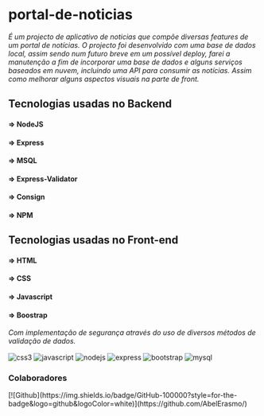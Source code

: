 # portal-de-noticias

<i>É um projecto de aplicativo de noticias que compõe diversas features de um portal de notícias. O projecto foi desenvolvido com uma base de dados local, assim sendo num futuro breve em um possível deploy, farei a manutenção a fim de incorporar uma base de dados  e alguns serviços baseados em nuvem, incluindo uma API para consumir as notícias. Assim como melhorar alguns aspectos visuais na parte de front.</i>

## Tecnologias usadas no Backend
   #### => NodeJS
   #### => Express
   #### => MSQL
   #### => Express-Validator
   #### => Consign
   #### => NPM

 ## Tecnologias usadas no Front-end
   #### => HTML
   #### => CSS
   #### => Javascript
   #### => Boostrap
<i>Com implementação de segurança através do uso de diversos métodos de validação de dados.</i>

 <div style="display: inline-block">
    <img align="center" alt="css3" src="https://img.shields.io/badge/CSS3-1572B6?style=for-the-badge&logo=css3&logoColor=white" />
    <img align="center" alt="javascript" src="https://img.shields.io/badge/JavaScript-F7DF1E?style=for-the-badge&logo=javascript&logoColor=black" />
    <img align="center" alt="nodejs" src="https://img.shields.io/badge/Node.js-43853D?style=for-the-badge&logo=node.js&logoColor=white" />
    <img align="center" alt="express" src="https://img.shields.io/badge/Express.js-404D59?style=for-the-badge" />
    <img align="center" alt="bootstrap" src="https://img.shields.io/badge/Bootstrap-563D7C?style=for-the-badge&logo=bootstrap&logoColor=white" />
    <img align="center" alt="mysql" src="https://img.shields.io/badge/MySQL-00000F?style=for-the-badge&logo=mysql&logoColor=white" />
</div>

<h3>Colaboradores</h3>
[![Github](https://img.shields.io/badge/GitHub-100000?style=for-the-badge&logo=github&logoColor=white)](https://github.com/AbelErasmo/) 
